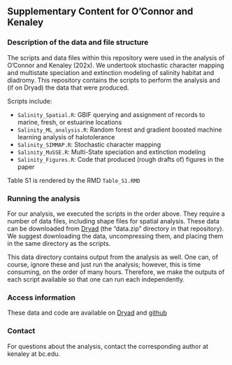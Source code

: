 
## Supplementary Content for O’Connor and Kenaley

### Description of the data and file structure

The scripts and data files within this repository were used in the
analysis of O’Connor and Kenaley (202x). We undertook stochastic
character mapping and multistate speciation and extinction modeling of
salinity habitat and diadromy. This repository contains the scripts to
perform the analysis and (if on Dryad) the data that were produced.

Scripts include:

- `Salinity_Spatial.R`: GBIF querying and assignment of records to
  marine, fresh, or estuarine locations
- `Salinity_ML_analysis.R`: Random forest and gradient boosted machine
  learning analysis of halotolerance
- `Salinity_SIMMAP.R`: Stochastic character mapping
- `Salinity_MuSSE.R`: Multi-State speciation and extinction modeling
- `Salinity_Figures.R`: Code that produced (rough drafts of) figures in
  the paper

Table S1 is rendered by the RMD `Table_S1.RMD`

### Running the analysis

For our analysis, we executed the scripts in the order above. They
require a number of data files, including shape files for spatial
analysis. These data can be downloaded from
[Dryad](https://doi.org/10.5061/dryad.bzkh189g4) (the “data.zip”
directory in that repository). We suggest downloading the data,
uncompressing them, and placing them in the same directory as the
scripts.

This data directory contains output from the analysis as well. One can,
of course, ignore these and just run the analysis; however, this is time
consuming, on the order of many hours. Therefore, we make the outputs of
each script available so that one can run each independently.

### Access information

These data and code are available on
[Dryad](https://doi.org/10.5061/dryad.bzkh189g4) and
[github](https://github.com/ckenaley/SalinityTransitions)

### Contact

For questions about the analysis, contact the corresponding author at
kenaley at bc.edu.
